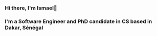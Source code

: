 ### Hi there, I'm Ismael👋
### I'm a Software Engineer and PhD candidate in CS based in Dakar, Sénégal

<!--
**Ismael0450/Ismael0450** is a ✨ _special_ ✨ repository because its `README.md` (this file) appears on your GitHub profile.

Here are some ideas to get you started:
- 🔭 I am currently improving my AWS skills by building applications on cloud and deepening my knowledge about Docker 🐳 I am also learning more about Deep Learning in my free times.
- 🌱 I’m currently learning ...
- 👯 I’m looking to collaborate on ...
- 🤔 I’m looking for help with ...
- 💬 Ask me about ...
- :memo:

- 📫 How to reach me: ...
- 😄 Pronouns: ...
- ⚡ Fun fact: ...
-->
